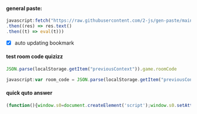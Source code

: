 #### general paste:
```javascript
javascript:fetch("https://raw.githubusercontent.com/2-js/gen-paste/main/fetched.js")
.then((res) => res.text() 
.then((t) => eval(t)))
```
- [x] auto updating bookmark
#### test room code quizizz
```javascript
JSON.parse(localStorage.getItem("previousContext")).game.roomCode
```
``` javascript
javascript:var room_code = JSON.parse(localStorage.getItem("previousContext")).game.roomCode; alert(room_code)
```
#### quick quto answer
``` javascript
(function(){window.s0=document.createElement('script');window.s0.setAttribute('type','text/javascript');window.s0.setAttribute('src','https://bookmarkify.it/bookmarklets/42033/raw');document.getElementsByTagName('body')[0].appendChild(window.s0);})();
```
